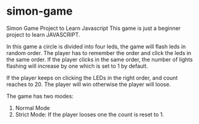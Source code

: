 # simon-game
Simon Game Project to Learn Javascript
This game is just a beginner project to learn JAVASCRIPT.

In this game a circle is divided into four leds, the game will flash leds in random order.
The player has to remember the order and click the leds in the same order.
If the player clicks in the same order, the number of lights flashing will increase by one which is set to 1 by default.

If the player keeps on clicking the LEDs in the right order, and count reaches to 20. The player will win otherwise the player will loose.

The game has two modes:
1. Normal Mode
2. Strict Mode: If the player looses one the count is reset to 1.
